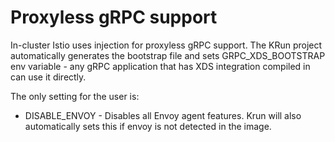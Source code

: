 # Proxyless gRPC support

In-cluster Istio uses injection for proxyless gRPC support. The KRun project automatically generates the bootstrap file
and sets GRPC_XDS_BOOTSTRAP env variable - any gRPC application that has XDS integration compiled in can use it directly. 

The only setting for the user is:
- DISABLE_ENVOY - Disables all Envoy agent features. Krun will also automatically sets this if envoy is not detected
  in the image.




